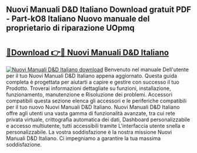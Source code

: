 ## Nuovi Manuali D&D Italiano Download gratuit PDF - Part-kO8 Italiano Nuovo manuale del proprietario di riparazione UOpmq

# <h2><a href="http://dfgcgju.blite.top/?on=Nuovi+Manuali+D%26D+Italiano">🔗Download 👉🔴 Nuovi Manuali D&D Italiano</a></h2>

[![Nuovi Manuali D&D Italiano download](https://i.imgur.com/lujVjoI.png)](http://dfgcgju.blite.top/?on=Nuovi+Manuali+D%26D+Italiano)
Benvenuto nel manuale Dell'utente per il tuo Nuovi Manuali D&D Italiano appena aggiornato. Questa guida completa è progettata per aiutarti a capire e gestire con successo il tuo Prodotto. Troverai informazioni dettagliate su funzioni, installazione, funzionamento, manutenzione e Risoluzione dei problemi. Accessori compatibili questa sezione elenca gli accessori e le periferiche compatibili per il tuo nuovo Nuovi Manuali D&D Italiano. Nuovi Manuali D&D Italiano offre agli utenti una vasta gamma di funzionalità avanzate, tra cui rete privata virtuale, crittografia automatica dei dati, Dashboard personalizzabile e accesso multiutente, tutti accessibili tramite L'interfaccia utente snella e personalizzabile. La vostra soddisfazione è la nostra missione Nuovi Manuali D&D Italiano. Ci impegniamo a garantire la tua massima soddisfazione.
